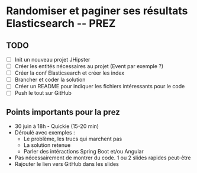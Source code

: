 # Randomiser et paginer ses résultats Elasticsearch -- PREZ

## TODO

-   [ ] Init un nouveau projet JHipster
-   [ ] Créer les entités nécessaires au projet (Event par exemple ?)
-   [ ] Créer la conf Elasticsearch et créer les index
-   [ ] Brancher et coder la solution
-   [ ] Créer un README pour indiquer les fichiers intéressants pour le code
-   [ ] Push le tout sur GitHub

## Points importants pour la prez

-   30 juin à 18h - Quickie (15-20 min)
-   Déroulé avec exemples :
    -   Le problème, les trucs qui marchent pas
    -   La solution retenue
    -   Parler des intéractions Spring Boot et/ou Angular
-   Pas nécessairement de montrer du code. 1 ou 2 slides rapides peut-être
-   Rajouter le lien vers GitHub dans les slides
